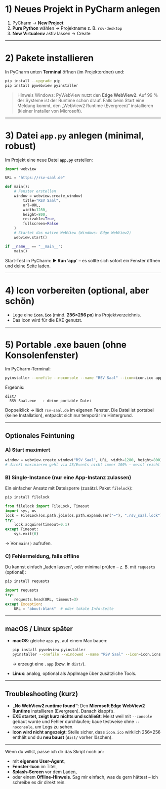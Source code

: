 

# 1) Neues Projekt in PyCharm anlegen

1. PyCharm → **New Project**
2. **Pure Python** wählen → Projektname z. B. `rsv-desktop`
3. **New Virtualenv** aktiv lassen → Create

---

# 2) Pakete installieren

In PyCharm unten **Terminal** öffnen (im Projektordner) und:

```bash
pip install --upgrade pip
pip install pywebview pyinstaller
```

> Hinweis Windows: PyWebView nutzt den **Edge WebView2**. Auf 99 % der Systeme ist der Runtime schon drauf. Falls beim Start eine Meldung kommt, den „WebView2 Runtime (Evergreen)“ installieren (kleiner Installer von Microsoft).

---

# 3) Datei `app.py` anlegen (minimal, robust)

Im Projekt eine neue Datei **`app.py`** erstellen:

```python
import webview

URL = "https://rsv-saal.de"

def main():
    # Fenster erstellen
    window = webview.create_window(
        title="RSV Saal",
        url=URL,
        width=1280,
        height=800,
        resizable=True,
        fullscreen=False
    )
    # Startet das native WebView (Windows: Edge WebView2)
    webview.start()

if __name__ == "__main__":
    main()
```

Start-Test in PyCharm: ▶️ **Run ‘app’** – es sollte sich sofort ein Fenster öffnen und deine Seite laden.

---

# 4) Icon vorbereiten (optional, aber schön)

* Lege eine **`icon.ico`** (mind. **256×256 px**) ins Projektverzeichnis.
* Das Icon wird für die EXE genutzt.

---

# 5) Portable .exe bauen (ohne Konsolenfenster)

Im PyCharm-Terminal:

```bash
pyinstaller --onefile --noconsole --name "RSV Saal" --icon=icon.ico app.py
```

Ergebnis:

```
dist/
  RSV Saal.exe   ← deine portable Datei
```

Doppelklick → lädt `rsv-saal.de` im eigenen Fenster.
Die Datei ist portabel (keine Installation), entpackt sich nur temporär im Hintergrund.

---

## Optionales Feintuning

### A) Start maximiert

```python
window = webview.create_window("RSV Saal", URL, width=1280, height=800)
# direkt maximieren geht via JS/Events nicht immer 100% – meist reicht eine größere Startgröße
```

### B) Single-Instance (nur eine App-Instanz zulassen)

Ein einfacher Ansatz mit Dateisperre (zusätzl. Paket `filelock`):

```bash
pip install filelock
```

```python
from filelock import FileLock, Timeout
import sys, os
lock = FileLock(os.path.join(os.path.expanduser("~"), ".rsv_saal.lock"))
try:
    lock.acquire(timeout=0.1)
except Timeout:
    sys.exit(0)
```

→ Vor `main()` aufrufen.

### C) Fehlermeldung, falls offline

Du kannst einfach „laden lassen“, oder minimal prüfen – z. B. mit `requests` (optional):

```bash
pip install requests
```

```python
import requests
try:
    requests.head(URL, timeout=3)
except Exception:
    URL = "about:blank"  # oder lokale Info-Seite
```

---

## macOS / Linux später

* **macOS**: gleiche `app.py`, auf einem Mac bauen:

  ```bash
  pip install pywebview pyinstaller
  pyinstaller --onefile --windowed --name "RSV Saal" --icon=icon.icns app.py
  ```

  → erzeugt eine `.app` (bzw. in `dist/`).
* **Linux**: analog, optional als AppImage über zusätzliche Tools.

---

## Troubleshooting (kurz)

* **„No WebView2 runtime found“**: Den **Microsoft Edge WebView2 Runtime** installieren (Evergreen). Danach klappt’s.
* **EXE startet, zeigt kurz nichts und schließt**: Meist weil mit `--console` gebaut wurde und Fehler durchlaufen; baue testweise ohne `--noconsole`, um Logs zu sehen.
* **Icon wird nicht angezeigt**: Stelle sicher, dass `icon.ico` wirklich 256×256 enthält und du **neu baust** (`dist/` vorher löschen).

---

Wenn du willst, passe ich dir das Skript noch an:

* mit **eigenem User-Agent**,
* **Fenster-Icon** im Titel,
* **Splash-Screen** vor dem Laden,
* oder einem **Offline-Hinweis**.
  Sag mir einfach, was du gern hättest – ich schreibe es dir direkt rein.

